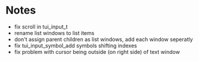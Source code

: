 # Notes
- fix scroll in tui_input_t
- rename list windows to list items
- don't assign parent children as list windows, add each window seperatly
- fix tui_input_symbol_add symbols shifting indexes
- fix problem with cursor being outside (on right side) of text window
